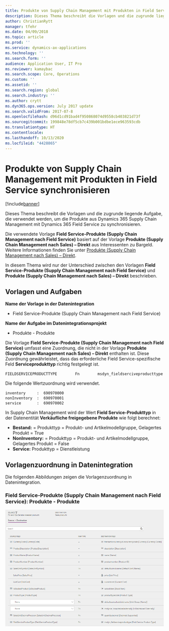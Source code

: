 ```yaml
---
title: Produkte von Supply Chain Management mit Produkten in Field Service synchronisieren
description: Dieses Thema beschreibt die Vorlagen und die zugrunde liegende Aufgabe, die verwendet werden, um die Produkte aus Dynamics 365 Supply Chain Management mit Dynamics 365 Field Service zu synchronisieren.
author: ChristianRytt
manager: tfehr
ms.date: 04/09/2018
ms.topic: article
ms.prod: ''
ms.service: dynamics-ax-applications
ms.technology: ''
ms.search.form: ''
audience: Application User, IT Pro
ms.reviewer: kamaybac
ms.search.scope: Core, Operations
ms.custom: ''
ms.assetid: ''
ms.search.region: global
ms.search.industry: ''
ms.author: crytt
ms.dyn365.ops.version: July 2017 update
ms.search.validFrom: 2017-07-8
ms.openlocfilehash: d96d1cd91bad4f950868074d9558cb403821d73f
ms.sourcegitcommit: 199848e78df5cb7c439b001bdbe1ece963593cdb
ms.translationtype: HT
ms.contentlocale: 
ms.lasthandoff: 10/13/2020
ms.locfileid: "4428865"
---
```

# <a name="synchronize-products-in-supply-chain-management-to-products-in-field-service"></a>Produkte von Supply Chain Management mit Produkten in Field Service synchronisieren

[!include[banner](../includes/banner.md)]

Dieses Thema beschreibt die Vorlagen und die zugrunde liegende Aufgabe, die verwendet werden, um die Produkte aus Dynamics 365 Supply Chain Management mit Dynamics 365 Field Service zu synchronisieren.

Die verwendete Vorlage **Field Service-Produkte (Supply Chain Management nach Field Service)** basiert auf der Vorlage **Produkte (Supply Chain Management nach Sales) – Direkt** aus Interessenten zu Bargeld. Weitere Informationen finden Sie unter [Produkte (Supply Chain Management nach Sales) – Direkt](https://docs.microsoft.com/dynamics365/unified-operations/supply-chain/sales-marketing/products-template-mapping-direct).

In diesem Thema wird nur der Unterschied zwischen den Vorlagen **Field Service-Produkte (Supply Chain Management nach Field Service)** und **Produkte (Supply Chain Management nach Sales) – Direkt** beschrieben.

## <a name="templates-and-tasks"></a>Vorlagen und Aufgaben

**Name der Vorlage in der Datenintegration**

- Field Service-Produkte (Supply Chain Management nach Field Service)

**Name der Aufgabe im Datenintegrationsprojekt**

- Produkte - Produkte

Die Vorlage **Field Service-Produkte (Supply Chain Management nach Field Service)** umfasst eine Zuordnung, die nicht in der Vorlage **Produkte (Supply Chain Management nach Sales) – Direkt** enthalten ist. Diese Zuordnung gewährleistet, dass das erforderliche Field Service-spezifische Feld **Serviceprodukttyp** richtig festgelegt ist.

```plaintext
FIELDSERVICEPRODUCTTYPE        Fn        msdyn_fieldserciveproducttype
```

Die folgende Wertzuordnung wird verwendet.

```plaintext
inventory     :  690970000
nonInventory  :  690970001 
service       :  690970002 
```

In Supply Chain Management wird der Wert **Field Service-Produkttyp** in der Datenentität **Verkäufliche freigegebene Produkte** wie folgt berechnet:

- **Bestand:** = Produkttyp = Produkt- und Artikelmodellgruppe, Gelagertes Produkt = True
- **NonInventory:** = Produkttyp = Produkt- und Artikelmodellgruppe, Gelagertes Produkt = False
- **Service:** Produkttyp = Dienstleistung

## <a name="template-mapping-in-data-integration"></a>Vorlagenzuordnung in Datenintegration

Die folgenden Abbildungen zeigen die Vorlagenzuordnung in Datenintegration.

### <a name="field-service-products-supply-chain-management-to-field-service-products---products"></a>Field Service-Produkte (Supply Chain Management nach Field Service): Produkte - Produkte

[![Vorlagenzuordnung in Datenintegration](./media/FSProduct.png)](./media/FSProduct.png)
